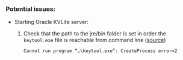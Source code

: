 ### Potential issues:

- Starting Oracle KVLite server:

    1. Check that the path to the jre/bin folder is set in order the `keytool.exe` file is reachable from command line ([source](https://stackoverflow.com/questions/13064336/cannot-run-program-keytool-exe-createprocess-error-2))
       ```
       Cannot run program “…\keytool.exe”: CreateProcess error=2
       ```   